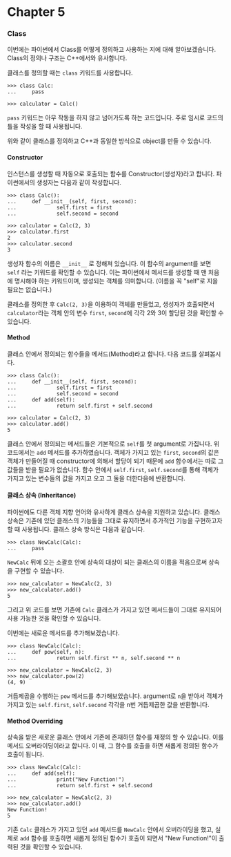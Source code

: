 Chapter 5
================

### Class

이번에는 파이썬에서 Class를 어떻게 정의하고 사용하는 지에 대해 알아보겠습니다. Class의 정의나 구조는 C++에서와 유사합니다. 

클래스를 정의할 때는 `class` 키워드를 사용합니다.

    >>> class Calc:
    ...     pass

    >>> calculator = Calc()

`pass` 키워드는 아무 작동을 하지 않고 넘어가도록 하는 코드입니다. 주로 임시로 코드의 틀을 작성을 할 때 사용됩니다. 

위와 같이 클래스를 정의하고 C++과 동일한 방식으로 object를 만들 수 있습니다.

#### Constructor

인스턴스를 생성할 때 자동으로 호출되는 함수를 Constructor(생성자)라고 합니다. 파이썬에서의 생성자는 다음과 같이 작성합니다.

    >>> class Calc():
    ...     def __init__(self, first, second):
    ...             self.first = first
    ...             self.second = second
    
    >>> calculator = Calc(2, 3)
    >>> calculator.first
    2
    >>> calculator.second
    3

생성자 함수의 이름은 `__init__` 로 정해져 있습니다. 이 함수의 argument를 보면 `self` 라는 키워드를 확인할 수 있습니다. 이는 파이썬에서 메서드를 생성할 때 맨 처음에 명시해야 하는 키워드이며, 생성되는 객체를 의미합니다. (이름을 꼭 "self"로 지을 필요는 없습니다.)

클래스를 정의한 후 `Calc(2, 3)`을 이용하여 객체를 만들었고, 생성자가 호출되면서 `calculator`라는 객체 안의 변수 `first`, `second`에 각각 2와 3이 할당된 것을 확인할 수 있습니다.

#### Method

클래스 안에서 정의되는 함수들을 메서드(Method)라고 합니다. 다음 코드를 살펴봅시다.

    >>> class Calc():
    ...     def __init__(self, first, second):
    ...             self.first = first
    ...             self.second = second
    ...     def add(self):
    ...             return self.first + self.second

    >>> calculator = Calc(2, 3)
    >>> calculator.add()
    5

클래스 안에서 정의되는 메서드들은 기본적으로 `self`를 첫 argument로 가집니다. 위 코드에서는 `add` 메서드를 추가하였습니다. 객체가 가지고 있는 `first`, `second`의 값은 객체가 만들어질 때 constructor에 의해서 할당이 되기 때문에 `add` 함수에서는 따로 그 값들을 받을 필요가 없습니다. 함수 안에서 `self.first`, `self.second`를 통해 객체가 가지고 있는 변수들의 값을 가지고 오고 그 둘을 더한다음에 반환합니다.

#### 클래스 상속 (Inheritance)

파이썬에도 다른 객체 지향 언어와 유사하게 클래스 상속을 지원하고 있습니다. 클래스 상속은 기존에 있던 클래스의 기능들을 그대로 유지하면서 추가적인 기능을 구현하고자 할 때 사용됩니다. 클래스 상속 방식은 다음과 같습니다.

    >>> class NewCalc(Calc):
    ...     pass

`NewCalc` 뒤에 오는 소괄호 안에 상속의 대상이 되는 클래스의 이름을 적음으로써 상속을 구현할 수 있습니다.

    >>> new_calculator = NewCalc(2, 3)
    >>> new_calculator.add()
    5

그리고 위 코드를 보면 기존에 `Calc` 클래스가 가지고 있던 메서드들이 그대로 유지되어 사용 가능한 것을 확인할 수 있습니다.

이번에는 새로운 메서드를 추가해보겠습니다.

    >>> class NewCalc(Calc):
    ...     def pow(self, n):
    ...             return self.first ** n, self.second ** n

    >>> new_calculator = NewCalc(2, 3)
    >>> new_calculator.pow(2)
    (4, 9)

거듭제곱을 수행하는 `pow` 메서드를 추가해보았습니다. argument로 `n`을 받아서 객체가 가지고 있는 `self.first`, `self.second` 각각을 n번 거듭제곱한 값을 반환합니다.

#### Method Overriding

상속을 받은 새로운 클래스 안에서 기존에 존재하던 함수를 재정의 할 수 있습니다. 이를 메서드 오버라이딩이라고 합니다. 이 때, 그 함수를 호출을 하면 새롭게 정의된 함수가 호출이 됩니다.

    >>> class NewCalc(Calc):
    ...     def add(self):
    ...             print("New Function!")
    ...             return self.first + self.second

    >>> new_calculator = NewCalc(2, 3)
    >>> new_calculator.add()
    New Function!
    5

기존 `Calc` 클래스가 가지고 있던 `add` 메서드를 `NewCalc` 안에서 오버라이딩을 했고, 실제로 `add` 함수를 호출하면 새롭게 정의된 함수가 호출이 되면서 "New Function!"이 출력된 것을 확인할 수 있습니다.
